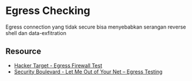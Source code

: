# Egress Checking
Egress connection yang tidak secure bisa menyebabkan serangan reverse shell dan data-exfitration

## Resource
- [Hacker Target - Egress Firewall Test](https://hackertarget.com/egress-firewall-test/)
- [Security Boulevard - Let Me Out of Your Net – Egress Testing](https://securityboulevard.com/2020/07/let-me-out-of-your-net-egress-testing/)
